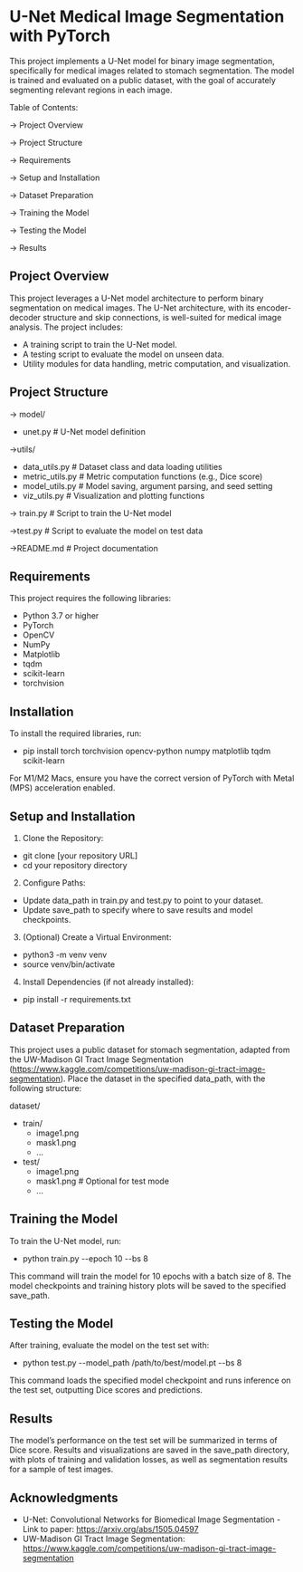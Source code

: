 # U-Net Medical Image Segmentation with PyTorch

This project implements a U-Net model for binary image segmentation, specifically for medical images related to stomach segmentation. The model is trained and evaluated on a public dataset, with the goal of accurately segmenting relevant regions in each image.

Table of Contents:

-> Project Overview

-> Project Structure

-> Requirements

-> Setup and Installation

-> Dataset Preparation

-> Training the Model

-> Testing the Model

-> Results

## Project Overview

This project leverages a U-Net model architecture to perform binary segmentation on medical images. The U-Net architecture, with its encoder-decoder structure and skip connections, is well-suited for medical image analysis. The project includes:

- A training script to train the U-Net model.
- A testing script to evaluate the model on unseen data.
- Utility modules for data handling, metric computation, and visualization.


## Project Structure

-> model/

- unet.py # U-Net model definition
  
->utils/

- data_utils.py # Dataset class and data loading utilities
- metric_utils.py # Metric computation functions (e.g., Dice score)
- model_utils.py # Model saving, argument parsing, and seed setting
- viz_utils.py # Visualization and plotting functions

-> train.py # Script to train the U-Net model

->test.py # Script to evaluate the model on test data

->README.md # Project documentation

## Requirements

This project requires the following libraries:

- Python 3.7 or higher
- PyTorch
- OpenCV
- NumPy
- Matplotlib
- tqdm
- scikit-learn
- torchvision

## Installation

To install the required libraries, run:

- pip install torch torchvision opencv-python numpy matplotlib tqdm scikit-learn

For M1/M2 Macs, ensure you have the correct version of PyTorch with Metal (MPS) acceleration enabled.

## Setup and Installation

1. Clone the Repository:

- git clone [your repository URL]
- cd your repository directory

2. Configure Paths:
- Update data_path in train.py and test.py to point to your dataset.
- Update save_path to specify where to save results and model checkpoints.

3. (Optional) Create a Virtual Environment:
- python3 -m venv venv
- source venv/bin/activate

4. Install Dependencies (if not already installed):
- pip install -r requirements.txt

## Dataset Preparation

This project uses a public dataset for stomach segmentation, adapted from the UW-Madison GI Tract Image Segmentation (https://www.kaggle.com/competitions/uw-madison-gi-tract-image-segmentation). Place the dataset in the specified data_path, with the following structure:

dataset/

- train/
  - image1.png
  - mask1.png
  - ...
- test/
  - image1.png
  - mask1.png # Optional for test mode
  - ...

## Training the Model

To train the U-Net model, run:

- python train.py --epoch 10 --bs 8

This command will train the model for 10 epochs with a batch size of 8. The model checkpoints and training history plots will be saved to the specified save_path.

## Testing the Model

After training, evaluate the model on the test set with:

- python test.py --model_path /path/to/best/model.pt --bs 8

This command loads the specified model checkpoint and runs inference on the test set, outputting Dice scores and predictions.

## Results

The model’s performance on the test set will be summarized in terms of Dice score. Results and visualizations are saved in the save_path directory, with plots of training and validation losses, as well as segmentation results for a sample of test images.

## Acknowledgments

- U-Net: Convolutional Networks for Biomedical Image Segmentation - Link to paper: https://arxiv.org/abs/1505.04597
- UW-Madison GI Tract Image Segmentation: https://www.kaggle.com/competitions/uw-madison-gi-tract-image-segmentation
